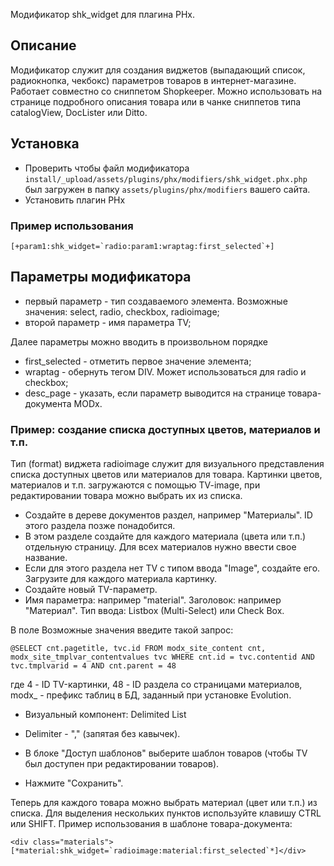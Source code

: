Модификатор shk_widget для плагина PHx.

## Описание ## 
Модификатор служит для создания виджетов (выпадающий список, радиокнопка, чекбокс) параметров товаров в интернет-магазине. Работает совместно со сниппетом Shopkeeper. Можно использовать на странице подробного описания товара или в чанке сниппетов типа catalogView,  DocLister или Ditto.

## Установка ##
- Проверить чтобы файл модификатора `install/_upload/assets/plugins/phx/modifiers/shk_widget.phx.php` был загружен в папку `assets/plugins/phx/modifiers` вашего сайта.
- Установить плагин PHx

### Пример использования ###
```
[+param1:shk_widget=`radio:param1:wraptag:first_selected`+]
```

## Параметры модификатора ##
- первый параметр - тип создаваемого элемента. Возможные значения: select, radio, checkbox, radioimage;
- второй параметр - имя параметра TV;

Далее параметры можно вводить в произвольном порядке

- first_selected - отметить первое значение элемента;
- wraptag - обернуть тегом DIV. Может использоваться для radio и checkbox;
- desc_page - указать, если параметр выводится на странице товара-документа MODx.

### Пример: создание списка доступных цветов, материалов и т.п. ###

Тип (format) виджета radioimage служит для визуального представления списка доступных цветов или материалов для товара. Картинки цветов, материалов и т.п. загружаются с помощью TV-image, при редактировании товара можно выбрать их из списка.

- Создайте в дереве документов раздел, например "Материалы". ID этого раздела позже понадобится.
- В этом разделе создайте для каждого материала (цвета или т.п.) отдельную страницу. Для всех материалов нужно ввести свое название.
- Если для этого раздела нет TV с типом ввода "Image", создайте его. Загрузите для каждого материала картинку.
- Создайте новый TV-параметр.
- Имя параметра: например "material". Заголовок: например "Материал". Тип ввода: Listbox (Multi-Select) или Check Box. 

В поле Возможные значения введите такой запрос:
```
@SELECT cnt.pagetitle, tvc.id FROM modx_site_content cnt, modx_site_tmplvar_contentvalues tvc WHERE cnt.id = tvc.contentid AND tvc.tmplvarid = 4 AND cnt.parent = 48
```
где 4 - ID TV-картинки, 48 - ID раздела со страницами материалов, modx_ - префикс таблиц в БД, заданный при установке Evolution.
- Визуальный компонент: Delimited List
- Delimiter - "," (запятая без кавычек).


- В блоке "Доступ шаблонов" выберите шаблон товаров (чтобы TV был доступен при редактировании товаров).
- Нажмите "Сохранить". 

Теперь для каждого товара можно выбрать материал (цвет или т.п.) из списка. Для выделения нескольких пунктов используйте клавишу CTRL или SHIFT.
Пример использования в шаблоне товара-документа:
```
<div class="materials">[*material:shk_widget=`radioimage:material:first_selected`*]</div>
```
